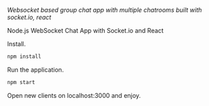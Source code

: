 *Websocket based group chat app with multiple chatrooms built with socket.io, react*

Node.js WebSocket Chat App with Socket.io and React </b></a>

Install.

``` bash
npm install
```

Run the application.

``` bash
npm start
```

Open new clients on localhost:3000 and enjoy.